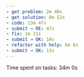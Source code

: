 ```yaml
---
- get problem: 2m 40s
- get solution: 8m 52s
- code: 13m 47s
- submit → RE: 47s
- fix: 1m 21s
- submit → OK: 14s
- refactor with help: 6m 6s
- submit → OK: 13s
---
```

Time spent on tasks: 34m 0s

